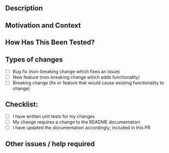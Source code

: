 <!--- Provide a general summary of your changes in the Title above -->

## Description

<!--- Describe your changes in detail -->
<!--- Include which issue this change resolves ("Resolves #<issue number>")-->

## Motivation and Context

<!--- Why is this change required? What problem does it solve? -->
<!--- If it fixes an open issue, please link to the issue here. -->

## How Has This Been Tested?

<!--- Please describe in detail how you tested your changes. -->
<!--- Include details of your testing environment, and the tests you ran to -->
<!--- see how your change affects other areas of the code, etc. -->

## Types of changes

<!--- What types of changes does your code introduce? Put an `x` in all the boxes that apply: -->

-   [ ] Bug fix (non-breaking change which fixes an issue)
-   [ ] New feature (non-breaking change which adds functionality)
-   [ ] Breaking change (fix or feature that would cause existing functionality to change)

## Checklist:

<!--- Go over all the following points, and put an `x` in all the boxes that apply. -->

-   [ ] I have written unit tests for my changes
-   [ ] My change requires a change to the README documentation
-   [ ] I have updated the documentation accordingly, included in this PR

## Other issues / help required

<!--- Do you have any other relevant issues / questions? --->
<!--- For example, if you require assistance for a certain part of your PR --->
<!--- or are facing specific issues while creating the pull request that you would like to highlight --->

<!-- If unsure, feel free to submit first and we'll help you along. -->
